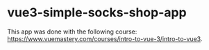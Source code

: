 # vue3-simple-socks-shop-app

This app was done with the following course: https://www.vuemastery.com/courses/intro-to-vue-3/intro-to-vue3.

